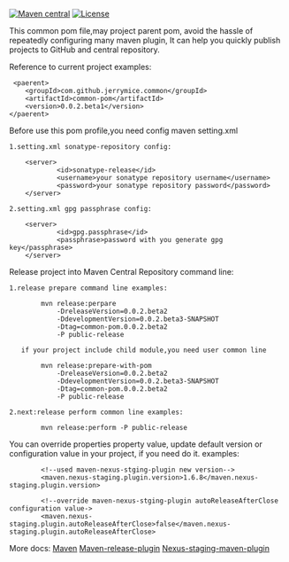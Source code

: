 [![Maven central](https://maven-badges.herokuapp.com/maven-central/com.github.jerrymice/common/badge.svg)](https://maven-badges.herokuapp.com/maven-central/com.github.jerrymice.common/common-entity)
[![License](http://img.shields.io/:license-apache-brightgreen.svg)](http://www.apache.org/licenses/LICENSE-2.0.html)

This common pom file,may project parent pom,
avoid the hassle of repeatedly configuring many maven plugin,
It can help you quickly publish projects to GitHub and central repository.

Reference to current project examples:

	 <paerent>
		<groupId>com.github.jerrymice.common</groupId>
		<artifactId>common-pom</artifactId>
		<version>0.0.2.beta1</version>
	</paerent>

Before use this pom profile,you need config maven setting.xml

    1.setting.xml sonatype-repository config:

        <server>
                <id>sonatype-release</id>
                <username>your sonatype repository username</username>
                <password>your sonatype repository password</password>
        </server>

    2.setting.xml gpg passphrase config:

        <server>
                <id>gpg.passphrase</id>
                <passphrase>password with you generate gpg key</passphrase>
        </server>

Release project into Maven Central Repository command line:

	1.release prepare command line examples:

			mvn release:perpare
				-DreleaseVersion=0.0.2.beta2
				-DdevelopmentVersion=0.0.2.beta3-SNAPSHOT
				-Dtag=common-pom.0.0.2.beta2
				-P public-release

	   if your project include child module,you need user common line

			mvn release:prepare-with-pom
				-DreleaseVersion=0.0.2.beta2
				-DdevelopmentVersion=0.0.2.beta3-SNAPSHOT
				-Dtag=common-pom.0.0.2.beta2
				-P public-release

	2.next:release perform common line examples:

			mvn release:perform -P public-release

You can override properties property value, update default version or configuration value in your project, if you need do it.
   	 examples:

			<!--used maven-nexus-stging-plugin new version-->
			<maven.nexus-staging.plugin.version>1.6.8</maven.nexus-staging.plugin.version>

			<!--override maven-nexus-stging-plugin autoReleaseAfterClose configuration value->
			<maven.nexus-staging.plugin.autoReleaseAfterClose>false</maven.nexus-staging.plugin.autoReleaseAfterClose>
More docs:
    [Maven](http://maven.apache.org/users/index.html)
	[Maven-release-plugin](http://maven.apache.org/maven-release/maven-release-plugin)
	[Nexus-staging-maven-plugin](#)

